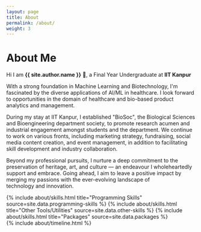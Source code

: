 ```yaml
---
layout: page
title: About
permalink: /about/
weight: 3
---
```


# **About Me**

Hi I am **{{ site.author.name }}** :wave:, a Final Year Undergraduate at **IIT Kanpur**<br>

With a strong foundation in Machine Learning and Biotechnology, I'm fascinated by the diverse applications of AI/ML in healthcare. I look forward to opportunities in the domain of healthcare and bio-based product analytics and management.

During my stay at IIT Kanpur, I established "BioSoc", the Biological Sciences and Bioengineering department society, to promote research acumen and industrial engagement amongst students and the department. We continue to work on various fronts, including marketing strategy, fundraising, social media content creation, and event management, in addition to facilitating skill development and industry collaboration.

Beyond my professional pursuits, I nurture a deep commitment to the preservation of heritage, art, and culture — an endeavour I wholeheartedly support and embrace. 
Going ahead, I aim to leave a positive impact by merging my passions with the ever-evolving landscape of technology and innovation.

<div class="row">
{% include about/skills.html title="Programming Skills" source=site.data.programming-skills %}
{% include about/skills.html title="Other Tools/Utilities" source=site.data.other-skills %}
{% include about/skills.html title="Packages" source=site.data.packages %}
</div>

<div class="row">
{% include about/timeline.html %}
</div>